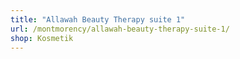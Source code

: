 ```yaml
---
title: "Allawah Beauty Therapy suite 1"
url: /montmorency/allawah-beauty-therapy-suite-1/
shop: Kosmetik
---
```


